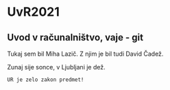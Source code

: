 # UvR2021
## Uvod v računalništvo, vaje - git


Tukaj sem bil Miha Lazič.
Z njim je bil tudi David Čadež.

Zunaj sije sonce, v Ljubljani je dež.

```UR je zelo zakon predmet!```
